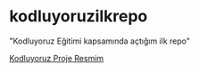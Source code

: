 # kodluyoruzilkrepo
"Kodluyoruz Eğitimi kapsamında açtığım ilk repo"

[Kodluyoruz Proje Resmim](https://raw.githubusercontent.com/Kodluyoruz/taskforce/main/git/odev1/figures/github.png)
